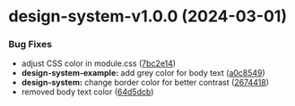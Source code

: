 # design-system-v1.0.0 (2024-03-01)


### Bug Fixes

* adjust CSS color in module.css ([7bc2e14](https://github.com/vale-c/semantic-release-monorepo/commit/7bc2e14b313829adf4d39fc57e4c4be154e665d0))
* **design-system-example:** add grey color for body text ([a0c8549](https://github.com/vale-c/semantic-release-monorepo/commit/a0c8549f8be7f52bbe055ab24372abe116d0be27))
* **design-system:** change border color for better contrast ([2674418](https://github.com/vale-c/semantic-release-monorepo/commit/26744187a6cec510fd03fd152d430b171488ef26))
* removed body text color ([64d5dcb](https://github.com/vale-c/semantic-release-monorepo/commit/64d5dcb92f0b1d7e3452dada81f906f1456c67d3))

